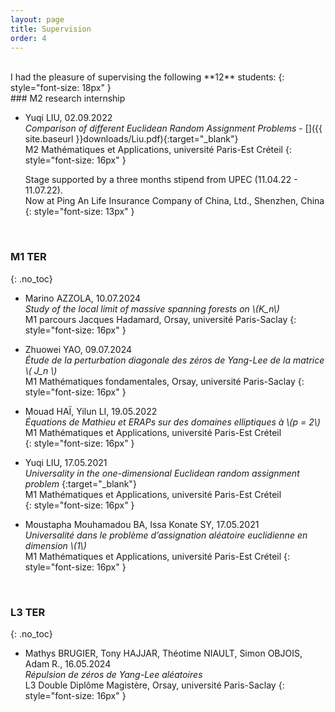 ```yaml
---
layout: page
title: Supervision
order: 4
---
```


  <br/>
I had the pleasure of supervising the following **12** students:
  {: style="font-size: 18px" }
  <br/>
### M2 research internship

<!--
#### 2022
{: .no_toc}
-->


<!--img style="max-height:80px; position: relative; float:left; top: 50%; border:solid 0.05em;transform: translateY(18%); margin-right:15px !important; border-radius: 50%;" src="../assets/Liu.jpeg"-->
- Yuqi LIU, 02.09.2022 <br/>
  _Comparison of different Euclidean Random Assignment Problems_ - [<i class="fa fa-file-pdf-o" aria-hidden="true"></i>]({{ site.baseurl }}downloads/Liu.pdf){:target="_blank"}<br/>
  M2 Mathématiques et Applications, université Paris-Est Créteil
  {: style="font-size: 16px" }

  Stage supported by a three months stipend from UPEC (11.04.22 - 11.07.22). <br/> Now at Ping An Life Insurance Company of China, Ltd., Shenzhen, China
  {: style="font-size: 13px" }

  <br/>


### M1 TER  


{: .no_toc}


- Marino AZZOLA, 10.07.2024 <br/>
  _Study of the local limit of massive spanning forests on \\(K_n\\)_ <br/>
   M1 parcours Jacques Hadamard, Orsay, université Paris-Saclay
  {: style="font-size: 16px" }

- Zhuowei YAO, 09.07.2024  <br/>
  _Étude de la perturbation diagonale des zéros de Yang-Lee de la matrice \\( J_n \\)_ <br/>
  M1 Mathématiques fondamentales, Orsay, université Paris-Saclay
  {: style="font-size: 16px" }


- Mouad HAÏ, Yilun LI, 19.05.2022 <br/>
  _Équations de Mathieu et ERAPs sur des domaines elliptiques à \\(p = 2\\)_ <br/>
  M1 Mathématiques et Applications, université Paris-Est Créteil <br/>
  {: style="font-size: 16px" }



- Yuqi LIU, 17.05.2021 <br/>
  _Universality in the one-dimensional Euclidean random assignment problem_ [<i class="ai ai-hal ai-align-center-1x" aria-hidden="true"></i>](https://dumas.ccsd.cnrs.fr/MEM-UNIV-UPEC/dumas-03706851v1){:target="_blank"}<br/>
   M1 Mathématiques et Applications, université Paris-Est Créteil <br/>
  {: style="font-size: 16px" }

- Moustapha Mouhamadou BA, Issa Konate SY, 17.05.2021 <br/>
    _Universalité dans le problème d’assignation aléatoire euclidienne en dimension \\(1\\)_ <br/>
    M1 Mathématiques et Applications, université Paris-Est Créteil
  {: style="font-size: 16px" }

  <br/>




### L3 TER  

{: .no_toc}


-  Mathys BRUGIER, Tony HAJJAR, Théotime NIAULT, Simon OBJOIS, Adam R., 16.05.2024 <br/>
  _Répulsion de zéros de Yang-Lee aléatoires_<br/>
  L3 Double Diplôme Magistère, Orsay, université Paris-Saclay
  {: style="font-size: 16px" }
